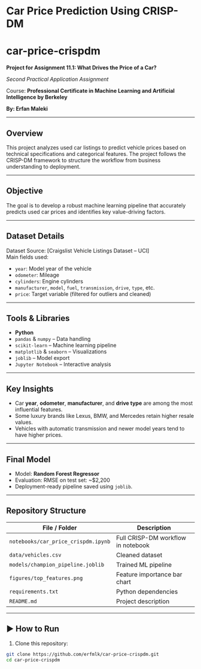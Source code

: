 # Car Price Prediction Using CRISP-DM
# car-price-crispdm
**Project for Assignment 11.1: What Drives the Price of a Car?**

_Second Practical Application Assignment_ 

Course: **Professional Certificate in Machine Learning and Artificial Intelligence by Berkeley**  

**By: Erfan Maleki**

---

## Overview

This project analyzes used car listings to predict vehicle prices based on technical specifications and categorical features. The project follows the CRISP-DM framework to structure the workflow from business understanding to deployment.

---

## Objective

The goal is to develop a robust machine learning pipeline that accurately predicts used car prices and identifies key value-driving factors.

---

## Dataset Details

Dataset Source: [Craigslist Vehicle Listings Dataset – UCI]  
Main fields used:
- `year`: Model year of the vehicle
- `odometer`: Mileage
- `cylinders`: Engine cylinders
- `manufacturer`, `model`, `fuel`, `transmission`, `drive`, `type`, etc.
- `price`: Target variable (filtered for outliers and cleaned)

---

## Tools & Libraries

- **Python**
- `pandas` & `numpy` – Data handling  
- `scikit-learn` – Machine learning pipeline  
- `matplotlib` & `seaborn` – Visualizations  
- `joblib` – Model export  
- `Jupyter Notebook` – Interactive analysis

---

## Key Insights

- Car **year**, **odometer**, **manufacturer**, and **drive type** are among the most influential features.
- Some luxury brands like Lexus, BMW, and Mercedes retain higher resale values.
- Vehicles with automatic transmission and newer model years tend to have higher prices.

---

## Final Model

- Model: **Random Forest Regressor**
- Evaluation: RMSE on test set: ~$2,200  
- Deployment-ready pipeline saved using `joblib`.

---

## Repository Structure

| File / Folder | Description |
|---------------|-------------|
| `notebooks/car_price_crispdm.ipynb` | Full CRISP-DM workflow in notebook |
| `data/vehicles.csv` | Cleaned dataset |
| `models/champion_pipeline.joblib` | Trained ML pipeline |
| `figures/top_features.png` | Feature importance bar chart |
| `requirements.txt` | Python dependencies |
| `README.md` | Project description |

---

## ▶ How to Run

1. Clone this repository:
```bash
git clone https://github.com/erfmlk/car-price-crispdm.git
cd car-price-crispdm
